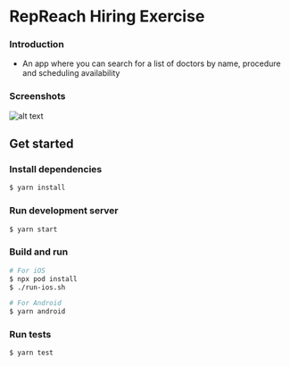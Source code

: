 # RepReach Hiring Exercise

### Introduction
* An app where you can search for a list of doctors by name, procedure and scheduling availability

### Screenshots
![alt text](https://user-images.githubusercontent.com/48759371/191292126-ff8b4029-b1ed-40d2-b06e-66e78e071b61.png)
## Get started

### Install dependencies
```bash
$ yarn install
```

### Run development server
```bash
$ yarn start
```

### Build and run
```bash
# For iOS
$ npx pod install
$ ./run-ios.sh

# For Android
$ yarn android
```

### Run tests
```bash
$ yarn test

